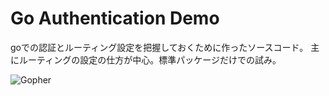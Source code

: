 # Go Authentication Demo

goでの認証とルーティング設定を把握しておくために作ったソースコード。
主にルーティングの設定の仕方が中心。標準パッケージだけでの試み。

![Gopher](https://www.clipartmax.com/png/middle/276-2767748_golang-gopher-jpg.png "Gopher")